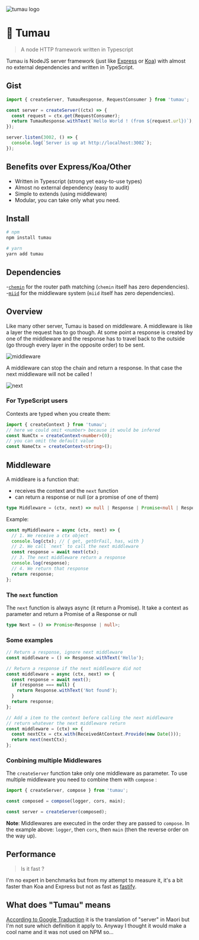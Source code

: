 <!-- This file has been generated, to change it edit docs/content/index.dy -->
<p align="center">

![tumau logo](https://github.com/etienne-dldc/tumau/blob/master/design/logo.svg)

</p>

# 🏺 Tumau

> A node HTTP framework written in Typescript

Tumau is NodeJS server framework (just like [Express](https://expressjs.com/) or [Koa](https://koajs.com/)) with almost no external dependencies and written in TypeScript.

## Gist

```ts
import { createServer, TumauResponse, RequestConsumer } from 'tumau';

const server = createServer((ctx) => {
  const request = ctx.get(RequestConsumer);
  return TumauResponse.withText(`Hello World ! (from ${request.url})`);
});

server.listen(3002, () => {
  console.log(`Server is up at http://localhost:3002`);
});
```

## Benefits over Express/Koa/Other

- Written in Typescript (strong yet easy-to-use types)
- Almost no external dependency (easy to audit)
- Simple to extends (using middleware)
- Modular, you can take only what you need.

## Install

```bash
# npm
npm install tumau

# yarn
yarn add tumau
```

## Dependencies

-[`chemin`](https://github.com/etienne-dldc/chemin) for the router path matching (`chemin` itself has zero dependencies). -[`miid`](https://github.com/etienne-dldc/miid) for the middleware system (`miid` itself has zero dependencies).

## Overview

Like many other server, Tumau is based on middleware. A middleware is like a layer the request has to go though. At some point a response is created by one of the middleware and the response has to travel back to the outside (go through every layer in the opposite order) to be sent.

<p align="center">

![middleware](https://github.com/etienne-dldc/tumau/blob/master/design/illu-1.png)

</p>

A middleware can stop the chain and return a response. In that case the next middleware will not be called !

<p align="center">

![next](https://github.com/etienne-dldc/tumau/blob/master/design/illu-2.png)

</p>

### For TypeScript users

Contexts are typed when you create them:

```ts
import { createContext } from 'tumau';
// here we could omit <number> because it would be infered
const NumCtx = createContext<number>(0);
// you can omit the default value
const NameCtx = createContext<string>();
```

## Middleware

A middleare is a function that:

- receives the context and the `next` function
- can return a response or null (or a promise of one of them)

```ts
type Middleware = (ctx, next) => null | Response | Promise<null | Response>;
```

Example:

```js
const myMiddleware = async (ctx, next) => {
  // 1. We receive a ctx object
  console.log(ctx); // { get, getOrFail, has, with }
  // 2. We call `next` to call the next middleware
  const response = await next(ctx);
  // 3. The next middleware return a response
  console.log(response);
  // 4. We return that response
  return response;
};
```

### The `next` function

The `next` function is always async (it return a Promise).
It take a context as parameter and return a Promise of a Response or null

```ts
type Next = () => Promise<Response | null>;
```

### Some examples

```js
// Return a response, ignore next middleware
const middleware = () => Response.withText('Hello');

// Return a response if the next middleware did not
const middleware = async (ctx, next) => {
  const response = await next();
  if (response === null) {
    return Response.withText('Not found');
  }
  return response;
};

// Add a item to the context before calling the next middleware
// return whatever the next middleware return
const middleware = (ctx) => {
  const nextCtx = ctx.with(ReceivedAtContext.Provide(new Date()));
  return next(nextCtx);
};
```

### Conbining multiple Middlewares

The `createServer` function take only one middleware as parameter. To use multiple middleware you need to combine them with `compose` :

```js
import { createServer, compose } from 'tumau';

const composed = compose(logger, cors, main);

const server = createServer(composed);
```

**Note**: Middlewares are executed in the order they are passed to `compose`. In the example above: `logger`, then `cors`, then `main` (then the reverse order on the way up).

## Performance

> Is it fast ?

I'm no expert in benchmarks but from my attempt to measure it, it's a bit faster than Koa and Express but not as fast as [fastify](https://github.com/fastify/fastify).

## What does "Tumau" means

[According to Google Traduction](https://translate.google.com/?source=osdd#view=home&op=translate&sl=en&tl=mi&text=server) it is the translation of "server" in Maori but I'm not sure which definition it apply to. Anyway I thought it would make a cool name and it was not used on NPM so...
